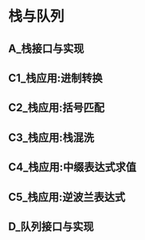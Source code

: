 # 栈与队列
## A_栈接口与实现
## C1_栈应用:进制转换
## C2_栈应用:括号匹配
## C3_栈应用:栈混洗
## C4_栈应用:中缀表达式求值
## C5_栈应用:逆波兰表达式
## D_队列接口与实现